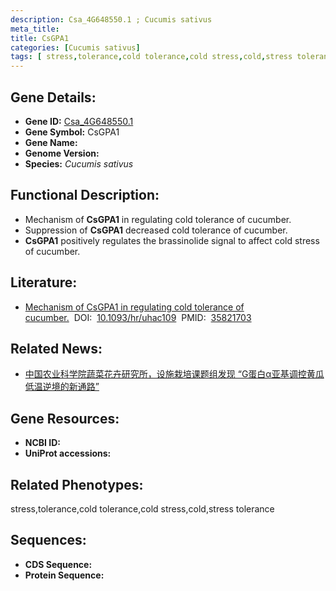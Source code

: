 ```yaml
---
description: Csa_4G648550.1 ; Cucumis sativus
meta_title:
title: CsGPA1
categories: [Cucumis sativus]
tags: [ stress,tolerance,cold tolerance,cold stress,cold,stress tolerance ]
---
```


## Gene Details:
- **Gene ID:**	[Csa_4G648550.1]()
- **Gene Symbol:** CsGPA1
- **Gene Name:** 
- **Genome Version:** []()
- **Species:** *Cucumis sativus*

## Functional Description:
   - Mechanism of **CsGPA1** in regulating cold tolerance of cucumber.
   - Suppression of **CsGPA1** decreased cold tolerance of cucumber.
   - **CsGPA1** positively regulates the brassinolide signal to affect cold stress of cucumber.

## Literature:
   - [Mechanism of CsGPA1 in regulating cold tolerance of cucumber.]( https://academic.oup.com/hr/article/doi/10.1093/hr/uhac109/6586548?login=true#365250656)&nbsp;&nbsp;DOI:&nbsp;&nbsp;[10.1093/hr/uhac109](https://academic.oup.com/hr/article/doi/10.1093/hr/uhac109/6586548?login=true#365250656)&nbsp;&nbsp;PMID:&nbsp;&nbsp;[35821703](https://pubmed.ncbi.nlm.nih.gov/35821703/)

## Related News:
   - [中国农业科学院蔬菜花卉研究所，设施栽培课题组发现 “G蛋白α亚基调控黄瓜低温逆境的新通路”](https://mp.weixin.qq.com/s?__biz=MzIyOTY2NDYyNQ==&mid=2247541099&idx=2&sn=e7a93d322e8dc140190f50d139cb091a&chksm=e8bd5375dfcada63c2011da0714bcf0f67648f5859041dbccca1d053871bade16fc66936f380&scene=27#wechat_redirect)

## Gene Resources:
- **NCBI ID:** [](https://www.ncbi.nlm.nih.gov/gene/?term=)
- **UniProt accessions:** [](https://www.uniprot.org/uniprotkb//entry)

## Related Phenotypes:
stress,tolerance,cold tolerance,cold stress,cold,stress tolerance

## Sequences:
- **CDS Sequence:**
- **Protein Sequence:**
